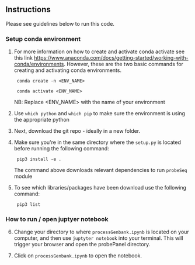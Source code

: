 
## Instructions 

Please see guidelines below to run this code.

### Setup conda environment 

1. For more information on how to create and activate conda activate see this link https://www.anaconda.com/docs/getting-started/working-with-conda/environments. However, these are the two basic commands for creating and activating conda environments.  

        conda create -n <ENV_NAME>

        conda activate <ENV_NAME>

    NB: Replace  <ENV_NAME>  with the name of your environment


2. Use `which python` and `which pip` to make sure the environment is using the appropriate python


3. Next, download the git repo - ideally in a new folder. 


4. Make sure you're in the same directory where the `setup.py` is located before running the following command:

        pip3 install -e . 

    The command above downloads relevant dependencies to run `probeSeq` module

5. To see which libraries/packages have been download use the following command:
         
        pip3 list

### How to run / open juptyer notebook

6. Change your directory to where `processGenbank.ipynb` is located on your computer, and then use 
`juptyter notebook` into your terminal. This will trigger your browser and open the probePanel directory. 


7. Click on `processGenbank.ipynb` to open the notebook.